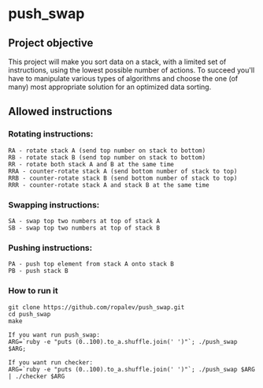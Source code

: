 # push_swap

## Project objective
This project will make you sort data on a stack, with a limited set of instructions, using
the lowest possible number of actions. To succeed you'll have to manipulate various
types of algorithms and choose the one (of many) most appropriate solution for an
optimized data sorting.
  
## Allowed instructions

### Rotating instructions:
```
RA - rotate stack A (send top number on stack to bottom)
RB - rotate stack B (send top number on stack to bottom)
RR - rotate both stack A and B at the same time
RRA - counter-rotate stack A (send bottom number of stack to top)
RRB - counter-rotate stack B (send bottom number of stack to top)
RRR - counter-rotate stack A and stack B at the same time
```
### Swapping instructions:
```
SA - swap top two numbers at top of stack A
SB - swap top two numbers at top of stack B
```
### Pushing instructions:
```
PA - push top element from stack A onto stack B
PB - push stack B
```
###  How to run it
```console
git clone https://github.com/ropalev/push_swap.git
cd push_swap
make

If you want run push_swap:
ARG=`ruby -e "puts (0..100).to_a.shuffle.join(' ')"`; ./push_swap $ARG;

If you want run checker:
ARG=`ruby -e "puts (0..100).to_a.shuffle.join(' ')"`; ./push_swap $ARG | ./checker $ARG
```
